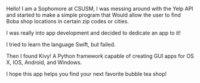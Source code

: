 Hello! I am a Sophomore at CSUSM,
I was messing around with the Yelp API
and started to make a simple program that Would
allow the user to find Boba shop locations in certain
zip codes or cities.

I was really into app development and decided to dedicate an app to it!

I tried to learn the language Swift, but failed.

Then I found Kivy! A Python framework capable of creating GUI
apps for OS X, IOS, Android, and Windows.

I hope this app helps you find your next favorite bubble
tea shop!
